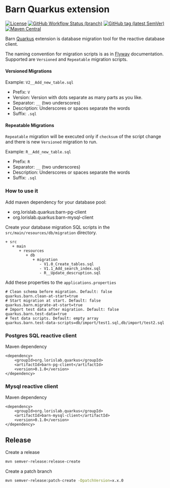 # Barn Quarkus extension

[![License](https://img.shields.io/github/license/lorislab/quarkus-barn?style=for-the-badge&logo=apache)](https://www.apache.org/licenses/LICENSE-2.0)
[![GitHub Workflow Status (branch)](https://img.shields.io/github/workflow/status/lorislab/quarkus-barn/build/master?logo=github&style=for-the-badge)](https://github.com/lorislab/quarkus-barn/actions?query=workflow%3Abuild)
[![GitHub tag (latest SemVer)](https://img.shields.io/github/v/tag/lorislab/quarkus-barn?logo=github&style=for-the-badge)](https://github.com/lorislab/quarkus-barn/releases/latest)
[![Maven Central](https://img.shields.io/maven-central/v/org.lorislab.quarkus/quarkus-barn?logo=java&style=for-the-badge)](https://maven-badges.herokuapp.com/maven-central/org.lorislab.quarkus/quarkus-barn)


Barn [Quarkus](https://quarkus.io/) extension is database migration tool for the reactive database client.

The naming convention for migration scripts is as in [Flyway](https://flywaydb.org/documentation/migrations) documentation.
Supported are `Versioned` and `Repeatable` migration scripts. 
 
#### Versioned Migrations

Example: `V2__Add_new_table.sql`

* Prefix: `V`
* Version: Version with dots separate as many parts as you like.
* Separator: `__` (two underscores)
* Description: Underscores or spaces separate the words
* Suffix: `.sql`

#### Repeatable Migrations

`Repeatable` migration will be executed only if `checksum` of the script change and there is 
new `Versioned` migration to run.
 
Example: `R__Add_new_table.sql`

* Prefix: `R`
* Separator: `__` (two underscores)
* Description: Underscores or spaces separate the words
* Suffix: `.sql`

### How to use it

Add maven dependency for your database pool:
* org.lorislab.quarkus:barn-pg-client
* org.lorislab.quarkus:barn-mysql-client

Create your database migration SQL scripts in the `src/main/resources/db/migration` directory.
```shell script
+ src
   + main
      + resources
         + db
            + migration
               - V1.0_Create_tables.sql
               - V1.1_Add_search_index.sql
               - R__Update_descruption.sql
```
Add these properties to the `applications.properties`
```properties
# Clean schema before migration. Default: false
quarkus.barn.clean-at-start=true
# Start migration at start. Default: false
quarkus.barn.migrate-at-start=true
# Import test data after migration. Default: false 
quarkus.barn.test-data=true
# Test data scripts. Default: empty array
quarkus.barn.test-data-scripts=db/import/test1.sql,db/import/test2.sql
```

### Postgres SQL reactive client

Maven dependency
```
<dependency>
    <groupId>org.lorislab.quarkus</groupId>
    <artifactId>barn-pg-client</artifactId>
    <version>0.1.0</version>
</dependency>
```

### Mysql reactive client

Maven dependency
```
<dependency>
    <groupId>org.lorislab.quarkus</groupId>
    <artifactId>barn-mysql-client</artifactId>
    <version>0.1.0</version>
</dependency>
```

## Release

Create a release
```bash
mvn semver-release:release-create
```
Create a patch branch
```bash
mvn semver-release:patch-create -DpatchVersion=x.x.0
```